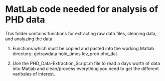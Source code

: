 # MatLab code needed for analysis of PHD data

This folder contains functions for extracting raw data files, cleaning data, and analyzing the data

1) Functions which must be copied and pasted into the working Matlab directory:
getrawdata
hold_times
lev_prob
phd_dat

2) Use the PHD_Data-Extraction_Script.m file to read a days worth of data into Matlab and clean/process everything you need to get the different varibales of interest.
